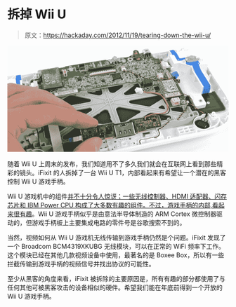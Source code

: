 # 拆掉 Wii U

> 原文：<https://hackaday.com/2012/11/19/tearing-down-the-wii-u/>

![](img/4d3d96b0904f260065501de9c62065fc.png "wiiU")

随着 Wii U 上周末的发布，我们知道用不了多久我们就会在互联网上看到那些精彩的镜头。iFixit 的人拆掉了一台 Wii U T1，内部看起来有希望让一个潜在的黑客控制 Wii U 游戏手柄。

Wii U 游戏机中的组件[并不十分令人惊讶；一些无线控制器、HDMI 适配器、闪存芯片和 IBM Power CPU 构成了大多数有趣的组件。不过，游戏手柄的内部,](http://www.ifixit.com/Teardown/Nintendo+Wii+U+Teardown/11796/2)[看起来很有趣](http://www.ifixit.com/Teardown/Nintendo+Wii+U+Teardown/11796/3)。Wii U 游戏手柄似乎是由意法半导体制造的 ARM Cortex 微控制器驱动的，但游戏手柄板上主要集成电路的零件号是谷歌搜索不到的。

当然，视频如何从 Wii U 游戏机无线传输到游戏手柄仍然是个问题。iFixit 发现了一个 Broadcom BCM4319XKUBG 无线模块，可以在正常的 WiFi 频率下工作。这个模块已经在其他几款视频设备中使用，最著名的是 Boxee Box，所以有一些拦截传输到游戏手柄的视频信号并找出协议的可能性。

至少从黑客的角度来看，iFixit 被拆除的主要原因是，所有有趣的部分都使用了与任何其他可被黑客攻击的设备相似的硬件。希望我们能在年底前得到一个开放的 Wii U 游戏手柄。